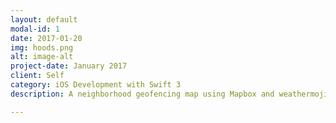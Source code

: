 ```yaml
---
layout: default
modal-id: 1
date: 2017-01-20
img: hoods.png
alt: image-alt
project-date: January 2017
client: Self
category: iOS Development with Swift 3
description: A neighborhood geofencing map using Mapbox and weathermoji for NYC and San Francisco

---
```

